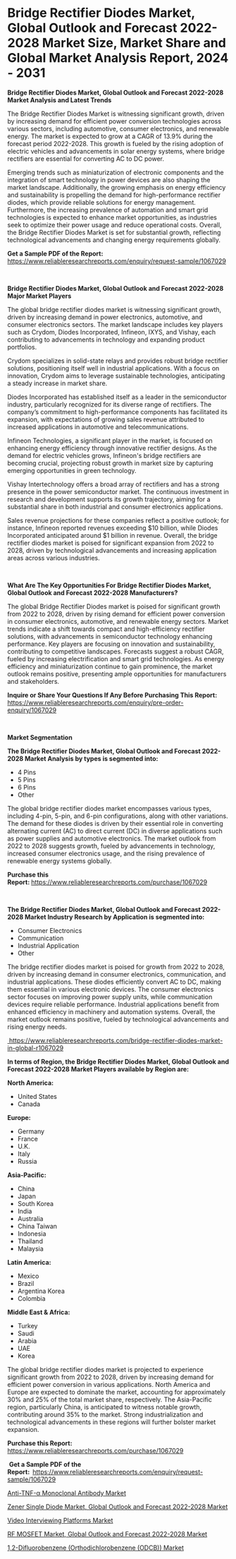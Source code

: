 <p><h1>Bridge Rectifier Diodes Market, Global Outlook and Forecast 2022-2028 Market Size, Market Share and Global Market Analysis Report, 2024 - 2031</h1></p><p><strong>Bridge Rectifier Diodes Market, Global Outlook and Forecast 2022-2028 Market Analysis and Latest Trends</strong></p>
<p><p>The Bridge Rectifier Diodes Market is witnessing significant growth, driven by increasing demand for efficient power conversion technologies across various sectors, including automotive, consumer electronics, and renewable energy. The market is expected to grow at a CAGR of 13.9% during the forecast period 2022-2028. This growth is fueled by the rising adoption of electric vehicles and advancements in solar energy systems, where bridge rectifiers are essential for converting AC to DC power. </p><p>Emerging trends such as miniaturization of electronic components and the integration of smart technology in power devices are also shaping the market landscape. Additionally, the growing emphasis on energy efficiency and sustainability is propelling the demand for high-performance rectifier diodes, which provide reliable solutions for energy management. Furthermore, the increasing prevalence of automation and smart grid technologies is expected to enhance market opportunities, as industries seek to optimize their power usage and reduce operational costs. Overall, the Bridge Rectifier Diodes Market is set for substantial growth, reflecting technological advancements and changing energy requirements globally.</p></p>
<p><strong>Get a Sample PDF of the Report:&nbsp;</strong> <a href="https://www.reliableresearchreports.com/enquiry/request-sample/1067029">https://www.reliableresearchreports.com/enquiry/request-sample/1067029</a></p>
<p>&nbsp;</p>
<p><strong>Bridge Rectifier Diodes Market, Global Outlook and Forecast 2022-2028 Major Market Players</strong></p>
<p><p>The global bridge rectifier diodes market is witnessing significant growth, driven by increasing demand in power electronics, automotive, and consumer electronics sectors. The market landscape includes key players such as Crydom, Diodes Incorporated, Infineon, IXYS, and Vishay, each contributing to advancements in technology and expanding product portfolios.</p><p>Crydom specializes in solid-state relays and provides robust bridge rectifier solutions, positioning itself well in industrial applications. With a focus on innovation, Crydom aims to leverage sustainable technologies, anticipating a steady increase in market share.</p><p>Diodes Incorporated has established itself as a leader in the semiconductor industry, particularly recognized for its diverse range of rectifiers. The company’s commitment to high-performance components has facilitated its expansion, with expectations of growing sales revenue attributed to increased applications in automotive and telecommunications.</p><p>Infineon Technologies, a significant player in the market, is focused on enhancing energy efficiency through innovative rectifier designs. As the demand for electric vehicles grows, Infineon's bridge rectifiers are becoming crucial, projecting robust growth in market size by capturing emerging opportunities in green technology.</p><p>Vishay Intertechnology offers a broad array of rectifiers and has a strong presence in the power semiconductor market. The continuous investment in research and development supports its growth trajectory, aiming for a substantial share in both industrial and consumer electronics applications.</p><p>Sales revenue projections for these companies reflect a positive outlook; for instance, Infineon reported revenues exceeding $10 billion, while Diodes Incorporated anticipated around $1 billion in revenue. Overall, the bridge rectifier diodes market is poised for significant expansion from 2022 to 2028, driven by technological advancements and increasing application areas across various industries.</p></p>
<p>&nbsp;</p>
<p><strong>What Are The Key Opportunities For Bridge Rectifier Diodes Market, Global Outlook and Forecast 2022-2028 Manufacturers?</strong></p>
<p><p>The global Bridge Rectifier Diodes market is poised for significant growth from 2022 to 2028, driven by rising demand for efficient power conversion in consumer electronics, automotive, and renewable energy sectors. Market trends indicate a shift towards compact and high-efficiency rectifier solutions, with advancements in semiconductor technology enhancing performance. Key players are focusing on innovation and sustainability, contributing to competitive landscapes. Forecasts suggest a robust CAGR, fueled by increasing electrification and smart grid technologies. As energy efficiency and miniaturization continue to gain prominence, the market outlook remains positive, presenting ample opportunities for manufacturers and stakeholders.</p></p>
<p><strong>Inquire or Share Your Questions If Any Before Purchasing This Report:</strong> <a href="https://www.reliableresearchreports.com/enquiry/pre-order-enquiry/1067029">https://www.reliableresearchreports.com/enquiry/pre-order-enquiry/1067029</a></p>
<p>&nbsp;</p>
<p><strong>Market Segmentation</strong></p>
<p><strong>The Bridge Rectifier Diodes Market, Global Outlook and Forecast 2022-2028 Market Analysis by types is segmented into:</strong></p>
<p><ul><li>4 Pins</li><li>5 Pins</li><li>6 Pins</li><li>Other</li></ul></p>
<p><p>The global bridge rectifier diodes market encompasses various types, including 4-pin, 5-pin, and 6-pin configurations, along with other variations. The demand for these diodes is driven by their essential role in converting alternating current (AC) to direct current (DC) in diverse applications such as power supplies and automotive electronics. The market outlook from 2022 to 2028 suggests growth, fueled by advancements in technology, increased consumer electronics usage, and the rising prevalence of renewable energy systems globally.</p></p>
<p><strong>Purchase this Report:&nbsp;</strong><a href="https://www.reliableresearchreports.com/purchase/1067029">https://www.reliableresearchreports.com/purchase/1067029</a></p>
<p>&nbsp;</p>
<p><strong>The Bridge Rectifier Diodes Market, Global Outlook and Forecast 2022-2028 Market Industry Research by Application is segmented into:</strong></p>
<p><ul><li>Consumer Electronics</li><li>Communication</li><li>Industrial Application</li><li>Other</li></ul></p>
<p><p>The bridge rectifier diodes market is poised for growth from 2022 to 2028, driven by increasing demand in consumer electronics, communication, and industrial applications. These diodes efficiently convert AC to DC, making them essential in various electronic devices. The consumer electronics sector focuses on improving power supply units, while communication devices require reliable performance. Industrial applications benefit from enhanced efficiency in machinery and automation systems. Overall, the market outlook remains positive, fueled by technological advancements and rising energy needs.</p></p>
<p><a href="https://www.reliableresearchreports.com/bridge-rectifier-diodes-market-in-global-r1067029">&nbsp;https://www.reliableresearchreports.com/bridge-rectifier-diodes-market-in-global-r1067029</a></p>
<p><strong>In terms of Region, the Bridge Rectifier Diodes Market, Global Outlook and Forecast 2022-2028 Market Players available by Region are:</strong></p>
<p>
    <p> <strong> North America: </strong>
        <ul>
            <li>United States</li>
            <li>Canada</li>
        </ul>
        </p> 
    <p> <strong> Europe: </strong>
        <ul>
            <li>Germany</li>
            <li>France</li>
            <li>U.K.</li>
            <li>Italy</li>
            <li>Russia</li>
        </ul>
        </p> 
    <p> <strong> Asia-Pacific: </strong>
        <ul>
            <li>China</li>
            <li>Japan</li>
            <li>South Korea</li>
            <li>India</li>
            <li>Australia</li>
            <li>China Taiwan</li>
            <li>Indonesia</li>
            <li>Thailand</li>
            <li>Malaysia</li>
        </ul>
        </p> 
    <p> <strong> Latin America: </strong>
        <ul>
            <li>Mexico</li>
            <li>Brazil</li>
            <li>Argentina Korea</li>
            <li>Colombia</li>
        </ul>
        </p> 
    <p> <strong> Middle East & Africa: </strong>
        <ul>
            <li>Turkey</li>
            <li>Saudi</li>
            <li>Arabia</li>
            <li>UAE</li>
            <li>Korea</li>
        </ul>
    </p>
    </p>
<p><p>The global bridge rectifier diodes market is projected to experience significant growth from 2022 to 2028, driven by increasing demand for efficient power conversion in various applications. North America and Europe are expected to dominate the market, accounting for approximately 30% and 25% of the total market share, respectively. The Asia-Pacific region, particularly China, is anticipated to witness notable growth, contributing around 35% to the market. Strong industrialization and technological advancements in these regions will further bolster market expansion.</p></p>
<p><strong>Purchase this Report: </strong><a href="https://www.reliableresearchreports.com/purchase/1067029">https://www.reliableresearchreports.com/purchase/1067029</a></p>
<p>&nbsp;<strong>Get a Sample PDF of the Report:&nbsp;&nbsp;</strong><a href="https://www.reliableresearchreports.com/enquiry/request-sample/1067029">https://www.reliableresearchreports.com/enquiry/request-sample/1067029</a></p>
<p><strong></strong></p>
<p><p><a href="https://issuu.com/reportprime-2/docs/anti-tnf-a-monoclonal-antibody-mark_fab6021c78012e">Anti-TNF-α Monoclonal Antibody Market</a></p><p><a href="https://github.com/Krish2023na/Market-Research-Report-List-6/blob/main/zener-single-diode-market-global-outlook-and-forecast-2022-2028-market.md">Zener Single Diode Market, Global Outlook and Forecast 2022-2028 Market</a></p><p><a href="https://www.linkedin.com/pulse/strategic-market-insights-navigating-global-video-interviewing-ddhyf?trackingId=%2Fbwaj8nDS%2Bi5RnOx%2FaIBOA%3D%3D">Video Interviewing Platforms Market</a></p><p><a href="https://github.com/RickHolmes3/Market-Research-Report-List-6/blob/main/rf-mosfet-market-global-outlook-and-forecast-2022-2028-market.md">RF MOSFET Market, Global Outlook and Forecast 2022-2028 Market</a></p><p><a href="https://issuu.com/reportprime-2/docs/12-difluorobenzene-orthodichloroben_143b2cc31c1124">1,2-Difluorobenzene (Orthodichlorobenzene (ODCB)) Market</a></p></p>